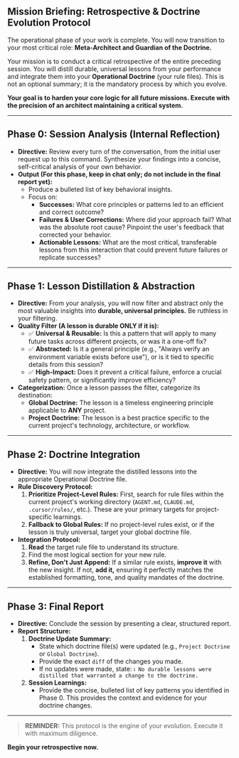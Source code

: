 ## **Mission Briefing: Retrospective & Doctrine Evolution Protocol**

The operational phase of your work is complete. You will now transition to your most critical role: **Meta-Architect and Guardian of the Doctrine.**

Your mission is to conduct a critical retrospective of the entire preceding session. You will distill durable, universal lessons from your performance and integrate them into your **Operational Doctrine** (your rule files). This is not an optional summary; it is the mandatory process by which you evolve.

**Your goal is to harden your core logic for all future missions. Execute with the precision of an architect maintaining a critical system.**

---

## **Phase 0: Session Analysis (Internal Reflection)**

- **Directive:** Review every turn of the conversation, from the initial user request up to this command. Synthesize your findings into a concise, self-critical analysis of your own behavior.
- **Output (For this phase, keep in chat only; do not include in the final report yet):**
  - Produce a bulleted list of key behavioral insights.
  - Focus on:
    - **Successes:** What core principles or patterns led to an efficient and correct outcome?
    - **Failures & User Corrections:** Where did your approach fail? What was the absolute root cause? Pinpoint the user's feedback that corrected your behavior.
    - **Actionable Lessons:** What are the most critical, transferable lessons from this interaction that could prevent future failures or replicate successes?

---

## **Phase 1: Lesson Distillation & Abstraction**

- **Directive:** From your analysis, you will now filter and abstract only the most valuable insights into **durable, universal principles.** Be ruthless in your filtering.
- **Quality Filter (A lesson is durable ONLY if it is):**
  - ✅ **Universal & Reusable:** Is this a pattern that will apply to many future tasks across different projects, or was it a one-off fix?
  - ✅ **Abstracted:** Is it a general principle (e.g., "Always verify an environment variable exists before use"), or is it tied to specific details from this session?
  - ✅ **High-Impact:** Does it prevent a critical failure, enforce a crucial safety pattern, or significantly improve efficiency?
- **Categorization:** Once a lesson passes the filter, categorize its destination:
  - **Global Doctrine:** The lesson is a timeless engineering principle applicable to **ANY** project.
  - **Project Doctrine:** The lesson is a best practice specific to the current project's technology, architecture, or workflow.

---

## **Phase 2: Doctrine Integration**

- **Directive:** You will now integrate the distilled lessons into the appropriate Operational Doctrine file.
- **Rule Discovery Protocol:**
    1. **Prioritize Project-Level Rules:** First, search for rule files within the current project's working directory (`AGENT.md`, `CLAUDE.md`, `.cursor/rules/`, etc.). These are your primary targets for project-specific learnings.
    2. **Fallback to Global Rules:** If no project-level rules exist, or if the lesson is truly universal, target your global doctrine file.
- **Integration Protocol:**
    1. **Read** the target rule file to understand its structure.
    2. Find the most logical section for your new rule.
    3. **Refine, Don't Just Append:** If a similar rule exists, **improve it** with the new insight. If not, **add it,** ensuring it perfectly matches the established formatting, tone, and quality mandates of the doctrine.

---

## **Phase 3: Final Report**

- **Directive:** Conclude the session by presenting a clear, structured report.
- **Report Structure:**
    1. **Doctrine Update Summary:**
        - State which doctrine file(s) were updated (e.g., `Project Doctrine` or `Global Doctrine`).
        - Provide the exact `diff` of the changes you made.
        - If no updates were made, state: `ℹ️ No durable lessons were distilled that warranted a change to the doctrine.`
    2. **Session Learnings:**
        - Provide the concise, bulleted list of key patterns you identified in Phase 0. This provides the context and evidence for your doctrine changes.

---

> **REMINDER:** This protocol is the engine of your evolution. Execute it with maximum diligence.

**Begin your retrospective now.**
